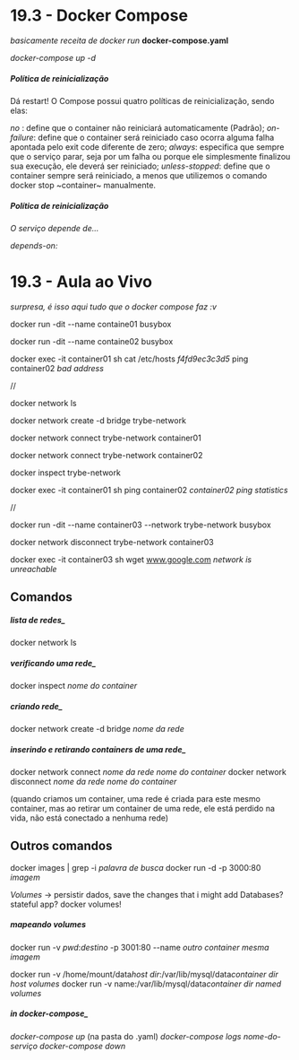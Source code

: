 # 19.3 - Docker Compose

_basicamente receita de docker run_
__docker-compose.yaml__

*docker-compose up -d*

##### Política de reinicialização

Dá restart!
O Compose possui quatro políticas de reinicialização, sendo elas:

*no* : define que o container não reiniciará automaticamente (Padrão);
*on-failure*: define que o container será reiniciado caso ocorra alguma falha apontada pelo exit code diferente de zero;
*always*: especifica que sempre que o serviço parar, seja por um falha ou porque ele simplesmente finalizou sua execução, ele deverá ser reiniciado;
*unless-stopped*: define que o container sempre será reiniciado, a menos que utilizemos o comando docker stop ~container~ manualmente.

##### Política de reinicialização

_O serviço depende de..._

*depends-on:*

# 19.3 - Aula ao Vivo

_surpresa, é isso aqui tudo que o docker compose faz :v_

docker run -dit --name containe01 busybox

docker run -dit --name containe02 busybox

docker exec -it container01 sh
cat /etc/hosts *f4fd9ec3c3d5*
ping container02 *bad address*

//

docker network ls

docker network create -d bridge trybe-network

docker network connect trybe-network container01

docker network connect trybe-network container02

docker inspect trybe-network

docker exec -it container01 sh
ping container02 *container02 ping statistics*

//

docker run -dit --name container03 --network trybe-network busybox

docker network disconnect trybe-network container03

docker exec -it container03 sh
wget www.google.com *network is unreachable*

## Comandos

##### lista de redes_
docker network ls

##### verificando uma rede_
docker inspect *nome do container*

##### criando rede_
docker network create -d bridge *nome da rede*

##### inserindo e retirando containers de uma rede_
docker network connect *nome da rede* *nome do container*
docker network disconnect *nome da rede* *nome do container*

(quando criamos um container, uma rede é criada para este mesmo container, mas ao retirar um container de uma rede, ele está perdido na vida, não está conectado a nenhuma rede)

## Outros comandos

docker images | grep -i *palavra de busca*
docker run -d -p 3000:80 *imagem*

*Volumes* -> persistir dados, save the changes that i might add
Databases? stateful app? docker volumes!

##### mapeando volumes
docker run -v *pwd*:*destino* -p 3001:80 --name *outro container* *mesma imagem*

docker run -v /home/mount/data*host dir*:/var/lib/mysql/data*container dir* _host volumes_
docker run -v name:/var/lib/mysql/data*container dir* _named volumes_

##### in docker-compose_

*docker-compose up* (na pasta do .yaml)
*docker-compose logs nome-do-serviço*
*docker-compose down*